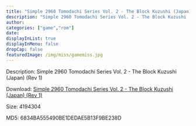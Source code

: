 ```yaml
---
title: "Simple 2960 Tomodachi Series Vol. 2 - The Block Kuzushi (Japan) (Rev 1)"
description: "Simple 2960 Tomodachi Series Vol. 2 - The Block Kuzushi (Japan) (Rev 1)"
author: 
categories: ["game","rom"]
date: 
displayInList: true
displayInMenu: false
dropCap: false
featuredImage: /img/miss/gamemiss.jpg
---
```


Description: Simple 2960 Tomodachi Series Vol. 2 - The Block Kuzushi (Japan) (Rev 1)

Download: <a style="text-decoration:underline;" href="https://mega.nz/#!2LYWFaIC!5J7SSikwhX_gjqN55St99bo0Au6VhXoTPR4TmC_5iyI" target = "_blank" rel = "nofollow" > Simple 2960 Tomodachi Series Vol. 2 - The Block Kuzushi (Japan) (Rev 1)</a>

Size: 4194304

MD5: 6834BA555490BE1DEDAE5B13F9BE238D

